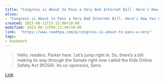 ```yaml
---
title: "Congress is About to Pass a Very Bad Internet Bill. Here's How You Can Stop It."
alias:
- "Congress is About to Pass a Very Bad Internet Bill. Here's How You Can Stop It."
created: 2023-08-12T23:12:00+10:00
modified: 2023-08-13T00:11:49+10:00
link:  "https://www.readtpa.com/p/congress-is-about-to-pass-a-very"
tags:
- bookmark
---
```


> Hello, readers. Parker here. Let’s jump right in. So, there’s a bill making its way through the Senate right now called the Kids Online Safety Act (KOSA). Its co-sponsors, Sens.

[Link](https://www.readtpa.com/p/congress-is-about-to-pass-a-very)

